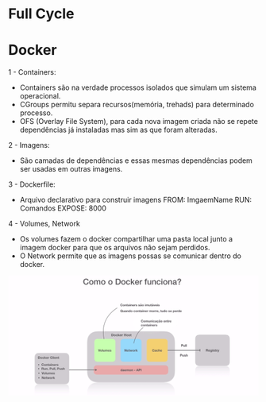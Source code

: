 # Full Cycle

# Docker
1 - Containers:
- Containers são na verdade processos isolados que simulam um sistema operacional.
- CGroups permitu separa recursos(memória, trehads) para determinado processo.
- OFS (Overlay File System), para cada nova imagem criada não se repete dependências já instaladas mas sim as que foram alteradas.

2 - Imagens:
- São camadas de dependências e essas mesmas dependências podem ser usadas em outras imagens.

3 - Dockerfile:
- Arquivo declarativo para construir imagens
FROM: ImgaemName
RUN: Comandos
EXPOSE: 8000

4 - Volumes, Network
- Os volumes fazem o docker compartilhar uma pasta local junto a imagem docker para que os arquivos não sejam perdidos.
- O Network permite que as imagens possas se comunicar dentro do docker.

![](https://github.com/PedroGuilhermeSilv/full-cycle/blob/main/Aulas/Docker/img/docker-funciona.png)